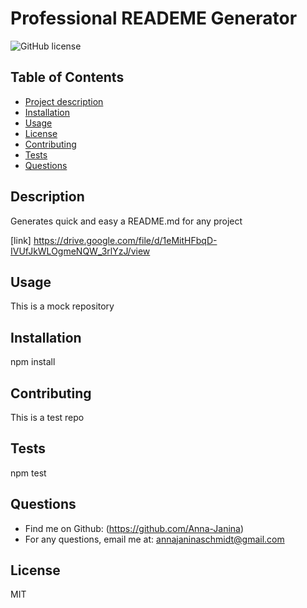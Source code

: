 
# Professional READEME Generator

![GitHub license](https://img.shields.io/badge/license-MIT-blue.svg)


## Table of Contents
- [Project description](#Description)
- [Installation](#Installation)
- [Usage](#Usage)
- [License](#License)
- [Contributing](#Contributing)
- [Tests](#Tests)
- [Questions](#Questions)

## Description
Generates quick and easy a README.md for any project

[link] https://drive.google.com/file/d/1eMitHFbqD-IVUfJkWLOgmeNQW_3rlYzJ/view

## Usage
This is a mock repository

## Installation
npm install

## Contributing
This is a test repo

## Tests
npm test

## Questions
- Find me on Github: (https://github.com/Anna-Janina)
- For any questions, email me at: annajaninaschmidt@gmail.com

## License
MIT

